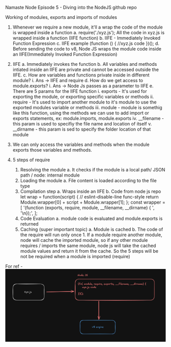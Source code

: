 Namaste Node
Episode 5 - Diving into the NodeJS github repo

Working of modules, exports and imports of modules

1. Whenever we require a new module, it'll a wrap the code of the module is wrapped inside a function
    a. require('./xyz.js'); All the code in xyz.js is wrapped inside a function (IIFE function)
    b. IIFE - Immediately Invoked Function Expression
    c. IIFE example (function () {
        //xyz.js code
    })();
    d. Before sending the code to v8, Node JS wraps the module code inside an IIFE(Immediately Invoked Function Expression)
2. IIFE
    a. Immediately invokes the function
    b. All variables and methods intiated inside an IIFE are private and cannot be accessed outside the IIFE.
    c. How are variables and functions private inside in different module?
        i. Ans -> IIFE and require 
    d. How do we get access to module.exports?
        i. Ans -> Node Js passes as a parameter to IIFE 
    e. There are 5 params for the IIFE function
        i. exports - It's used for exporting the module, or exporting specific variables or methods
        ii. require - It's used to import another module to it's module to use the exported modules variable or methods
        iii. module - module is somethig like this function, using the methods we can use to add import or exports statements, ex: module.imports, module.exports
        iv. __filename - this param is used to specifiy the file name and location of itself
        v. __dirname - this param is sed to specify the folder location of that module
3. We can only access the variables and  methods when the module exports those variables and methods.

4. 5 steps of require
    1. Resolving the module
        a. It checks if the module is a local path/ JSON path / node: internal module
    2. Loading the module
        a. File content is loaded according to the file type
    3. Compilation step
        a. Wraps inside an IIFE
        b. Code from node js repo
            let wrap = function(script) { // eslint-disable-line func-style
                return Module.wrapper[0] + script + Module.wrapper[1];
            };
            const wrapper = [
            '(function (exports, require, module, __filename, __dirname) { ',
            '\n});',
            ];
    4. Code Evaluation
        a. module code is evaluated and module.exports is returned
    5. Caching (super important topic)
        a. Module is cached 
        b. The code of the require will run only once
            1. If a module require another module, node will cache the imported module, so if any other module requires / imports the same module, node js will take the cached module values and return it from the cache. So the 5 steps will be not be required when a module is imported (require)


For ref - ![alt text](/media/image.png)